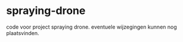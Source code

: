 # spraying-drone

code voor project spraying drone. 
eventuele wijzegingen kunnen nog plaatsvinden.
